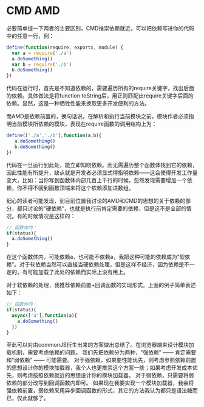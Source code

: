 # CMD AMD

必要简单提一下两者的主要区别，CMD推崇依赖就近，可以把依赖写进你的代码中的任意一行，例：

```js
define(function(require, exports, module) {
  var a = require('./a')
  a.doSomething()
  var b = require('./b')
  b.doSomething()
})
```

代码在运行时，首先是不知道依赖的，需要遍历所有的require关键字，找出后面的依赖。具体做法是将function toString后，用正则匹配出require关键字后面的依赖。显然，这是一种牺牲性能来换取更多开发便利的方法。

而AMD是依赖前置的，换句话说，在解析和执行当前模块之前，模块作者必须指明当前模块所依赖的模块，表现在require函数的调用结构上为：

```js
define(['./a','./b'],function(a,b){
   a.doSomething()
   b.doSomething()
}) 
```

代码在一旦运行到此处，能立即知晓依赖。而无需遍历整个函数体找到它的依赖，因此性能有所提升，缺点就是开发者必须显式得指明依赖——这会使得开发工作量变大，比如：当你写到函数体内部几百上千行的时候，忽然发现需要增加一个依赖，你不得不回到函数顶端来将这个依赖添加进数组。

细心的读者可能发现，到目前位置我讨论的AMD和CMD的思想的关于依赖的部分，都只讨论的“硬依赖”，也就是执行前肯定需要的依赖，但是这不是全部的情况。有的时候情况是这样的：

```js
// 函数体内：
if(status){
  a.doSomething()
}
```

在这个函数体内，可能依赖a，也可能不依赖a，我把这种可能的依赖成为“软依赖”。对于软依赖当然可以直接当硬依赖处理，但是这样不经济，因为依赖是不一定的，有可能加载了此处的依赖而实际上没有用上。

对于软依赖的处理，我推荐依赖前置+回调函数的实现形式。上面的例子简单表述如下：

```js
// 函数体内：
if(status){
  async(['a'],function(a){
    a.doSomething()
  })
}
```

至此可以对由commonJS衍生出来的方案做出总结了。在浏览器端来设计模块加载机制，需要考虑依赖的问题。
我们先把依赖分为两种，“强依赖” —— 肯定需要 和“弱依赖” —— 可能需要。
对于强依赖，如果要性能优先，则考虑参照依赖前置的思想设计你的模块加载器，我个人也更推崇这个方案一些；如果考虑开发成本优先，则考虑按照依赖就近的思想设计你的模块加载器。
对于弱依赖，只需要将弱依赖的部分改写到回调函数内即可。
如果现在我要实现一个模块加载器，我会将强依赖前置，弱依赖采用异步回调函数的形式，其它的方法我认为都只是语法糖而已，仅此就够了。